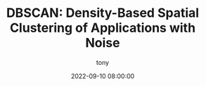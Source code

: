 ---
layout: post
current: post
cover:  assets/images/cluster2.png
navigation: True
title: 'DBSCAN: Density-Based Spatial Clustering of Applications with Noise'
date: 2022-09-10 08:00:00
tags: [machine learning, unsupervised learning, clustering]
class: post-template
subclass: 'post'
author: tony
---